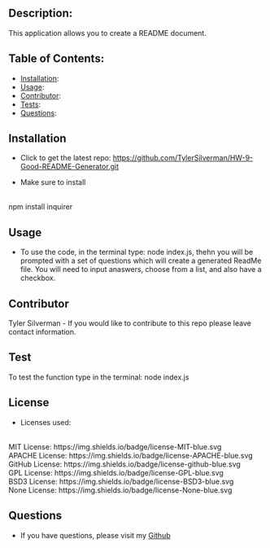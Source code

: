 ## Description:
This application allows you to create a README document. 

## Table of Contents: 

* [Installation](#installation):
* [Usage](#usage):
* [Contributor](#contributor):
* [Tests](#test):
* [Questions](#questions):

## Installation 
* Click to get the latest repo: https://github.com/TylerSilverman/HW-9-Good-README-Generator.git

* Make sure to install
<br>
        npm install inquirer 

## Usage

* To use the code, in the terminal type: node index.js, thehn you will be prompted with a set of questions which will create a generated ReadMe file. You will need to input anaswers, choose from a list, and also have a checkbox. 

## Contributor 
Tyler Silverman - If you would like to contribute to this repo please leave contact information. 

## Test
To test the function type in the terminal: node index.js 

## License
* Licenses used:
<br>
MIT License: https://img.shields.io/badge/license-MIT-blue.svg
<br>
APACHE License: https://img.shields.io/badge/license-APACHE-blue.svg
<br>
GitHub License: https://img.shields.io/badge/license-github-blue.svg
<br>
GPL License: https://img.shields.io/badge/license-GPL-blue.svg
<br>
BSD3 License: https://img.shields.io/badge/license-BSD3-blue.svg
<br>
None License: https://img.shields.io/badge/license-None-blue.svg
<br>

## Questions
* If you have questions, please visit my [Github](https://github.com/TylerSilverman) 

